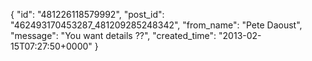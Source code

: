  {
   "id": "481226118579992",
   "post_id": "462493170453287_481209285248342",
   "from_name": "Pete Daoust",
   "message": "You want details ??",
   "created_time": "2013-02-15T07:27:50+0000"
 }
